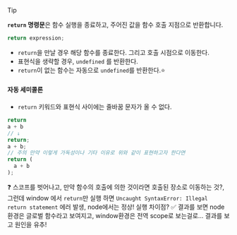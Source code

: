 > [!tip]
> **`return` 명령문**은 함수 실행을 종료하고, 주어진 값을 함수 호출 지점으로 반환합니다.

```javascript
return expression;
```
- `return`을 만날 경우 해당 함수를 종료한다. 그리고 호출 시점으로 이동한다.
- 표현식을 생략할 경우, `undefined` 를 반환한다.
- `return`이 없는 함수는 자동으로 `undefined`를 반환한다.⭐️

#### 자동 세미콜론
- `return` 키워드와 표현식 사이에는 줄바꿈 문자가 올 수 없다.
```javascript
return
a + b
// ↓
return;
a + b;
// 주의 만약 이렇게 가독성이나 기타 이유로 위와 같이 표현하고자 한다면
return (
  a + b
);
```

❓ 스코프를 벗어나고, 만약 함수의 호출에 의한 것이라면 호출된 장소로 이동하는 것?, 그런데 window 에서 `return`만 실행 하면 `Uncaught SyntaxError: Illegal return statement` 에러 발생, node에서는 정상! 실행 차이점?
✅ 결과를 보면 node 환경은 글로벌 함수라고 보여지고, window환경은 전역 scope로 보는걸로... 결과를 보고 원인을 유추!